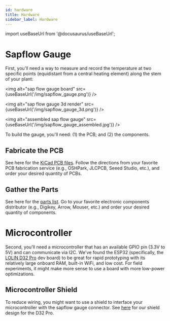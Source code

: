 ```yaml
---
id: hardware
title: Hardware
sidebar_label: Hardware
---
```

import useBaseUrl from '@docusaurus/useBaseUrl';

# Sapflow Gauge
First, you'll need a way to measure and record the temperature at two specific points (equidistant from a central heating element) along the stem of your plant:

<img alt="sap flow gauge board" src={useBaseUrl('/img/sapflow_gauge.png')} />

<img alt="sap flow gauge 3d render" src={useBaseUrl('/img/sapflow_gauge_3d.png')} />

<img alt="assembled sap flow gauge" src={useBaseUrl('/img/sapflow_gauge_assembled.jpg')} />

To build the gauge, you'll need: (1) the PCB; and (2) the components.

## Fabricate the PCB
See here for the [KiCad PCB files](/hardware/sapflow_gauge/kicad/sapflow_gauge). Follow the directions from your favorite PCB fabrication service (e.g., OSHPark, JLCPCB, Seeed Studio, etc.), and order your desired quantity of PCBs.

## Gather the Parts
See here for the [parts list](./sap-flow-gauge-parts-list). Go to your favorite electronic components distributor (e.g., Digikey, Arrow, Mouser, etc.) and order your desired quantity of components.

# Microcontroller
Second, you'll need a microcontroller that has an available GPIO pin (3.3V to 5V) and can communicate via I2C. We've found the ESP32 (specifically, the [LOLIN D32 Pro](https://www.aliexpress.com/item/32883116057.html) dev board) to be great for rapid prototyping with its relatively large onboard RAM, built-in WiFi, and low cost. For field experiments, it might make more sense to use a board with more low-power optimizations.

## Microcontroller Shield
To reduce wiring, you might want to use a shield to interface your microcontroller with the sapflow gauge connector. See [here](https://github.com/dotmote/sapflow/tree/master/hardware/microcontroller_shield/d32_pro) for our shield design for the D32 Pro.